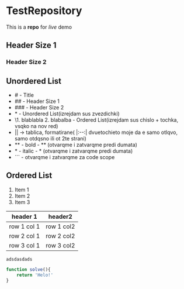 # TestRepository
This is a **repo** for *live* demo

## Header Size 1
### Header Size 2


## Unordered List
* \# - Title
* \## - Header Size 1
* \### - Header Size 2
* \* - Unordered List(izrejdam sus zvezdichki)
* \1. blablabla 2. blabalba - Ordered List(izrejdam sus chislo + tochka, vsqko na nov red)
* \|| -> tablica, formatirane( \|:--:| dvuetochieto moje da e samo otlqvo, samo otdqsno ili ot 2te strani)
* \** - bold - \** (otvarqme i zatvarqme predi dumata)
* \* - italic - \* (otvarqme i zatvarqme predi dumata)
* \``` - otvarqme i zatvarqme za code scope

## Ordered List
1. Item 1
2. Item 2
3. Item 3

|header 1|header2|
|:---:|:---:|
|row 1 col 1|row 1 col2|
|row 2 col 1|row 2 col2|
|row 3 col 1|row 3 col2|

```
adsdasdads
```

``` javascript
function solve(){
	return 'Helo!'
}
```
	
